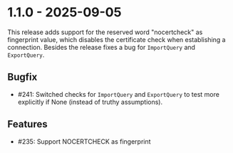 # 1.1.0 - 2025-09-05

This release adds support for the reserved word "nocertcheck" as fingerprint value, which disables the certificate check when establishing a connection.
Besides the release fixes a bug for `ImportQuery` and `ExportQuery`. 

## Bugfix

* #241: Switched checks for `ImportQuery` and `ExportQuery` to test more explicitly if None (instead of truthy assumptions).

## Features
* #235: Support NOCERTCHECK as fingerprint
